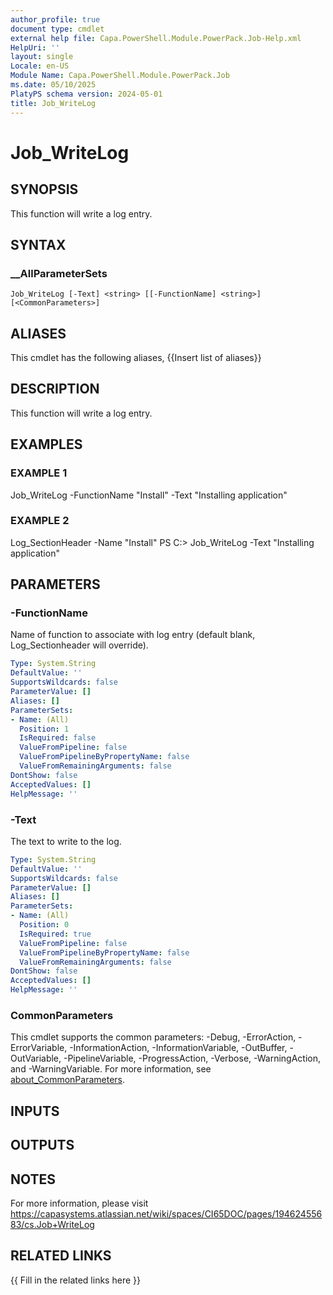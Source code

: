 ```yaml
---
author_profile: true
document type: cmdlet
external help file: Capa.PowerShell.Module.PowerPack.Job-Help.xml
HelpUri: ''
layout: single
Locale: en-US
Module Name: Capa.PowerShell.Module.PowerPack.Job
ms.date: 05/10/2025
PlatyPS schema version: 2024-05-01
title: Job_WriteLog
---
```


# Job_WriteLog

## SYNOPSIS

This function will write a log entry.

## SYNTAX

### __AllParameterSets

```
Job_WriteLog [-Text] <string> [[-FunctionName] <string>] [<CommonParameters>]
```

## ALIASES

This cmdlet has the following aliases,
  {{Insert list of aliases}}

## DESCRIPTION

This function will write a log entry.

## EXAMPLES

### EXAMPLE 1

Job_WriteLog -FunctionName "Install" -Text "Installing application"

### EXAMPLE 2

Log_SectionHeader -Name "Install"
PS C:\> Job_WriteLog -Text "Installing application"

## PARAMETERS

### -FunctionName

Name of function to associate with log entry (default blank, Log_Sectionheader will override).

```yaml
Type: System.String
DefaultValue: ''
SupportsWildcards: false
ParameterValue: []
Aliases: []
ParameterSets:
- Name: (All)
  Position: 1
  IsRequired: false
  ValueFromPipeline: false
  ValueFromPipelineByPropertyName: false
  ValueFromRemainingArguments: false
DontShow: false
AcceptedValues: []
HelpMessage: ''
```

### -Text

The text to write to the log.

```yaml
Type: System.String
DefaultValue: ''
SupportsWildcards: false
ParameterValue: []
Aliases: []
ParameterSets:
- Name: (All)
  Position: 0
  IsRequired: true
  ValueFromPipeline: false
  ValueFromPipelineByPropertyName: false
  ValueFromRemainingArguments: false
DontShow: false
AcceptedValues: []
HelpMessage: ''
```

### CommonParameters

This cmdlet supports the common parameters: -Debug, -ErrorAction, -ErrorVariable,
-InformationAction, -InformationVariable, -OutBuffer, -OutVariable, -PipelineVariable,
-ProgressAction, -Verbose, -WarningAction, and -WarningVariable. For more information, see
[about_CommonParameters](https://go.microsoft.com/fwlink/?LinkID=113216).

## INPUTS

## OUTPUTS

## NOTES

For more information, please visit https://capasystems.atlassian.net/wiki/spaces/CI65DOC/pages/19462455683/cs.Job+WriteLog


## RELATED LINKS

{{ Fill in the related links here }}

